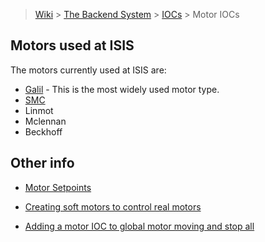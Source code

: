 > [Wiki](Home) > [The Backend System](The-Backend-System) > [IOCs](IOCs) > Motor IOCs

## Motors used at ISIS
The motors currently used at ISIS are:
* [Galil](Galil) - This is the most widely used motor type.
* [SMC](SMC)
* Linmot
* Mclennan
* Beckhoff

## Other info

* [Motor Setpoints](Motor-SetPoints)

* [Creating soft motors to control real motors](Creating-soft-motors-to-control-real-motors)

* [Adding a motor IOC to global motor moving and stop all](Adding-motor-IOC-to-global-motor-moving-and-stop-all)